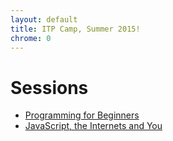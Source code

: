 ```yaml
---
layout: default
title: ITP Camp, Summer 2015!
chrome: 0
---
```


Sessions
=====
* [Programming for Beginners](js.html)
* [JavaScript, the Internets and You](slides/01/js-web.html)

